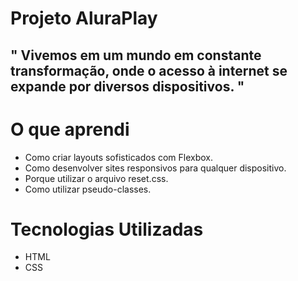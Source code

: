 # Projeto AluraPlay

## " Vivemos em um mundo em constante transformação, onde o acesso à internet se expande por diversos dispositivos. "

# O que aprendi
- Como criar layouts sofisticados com Flexbox.
- Como desenvolver sites responsivos para qualquer dispositivo.
- Porque utilizar o arquivo reset.css.
- Como utilizar pseudo-classes.

# Tecnologias Utilizadas
- HTML
- CSS
